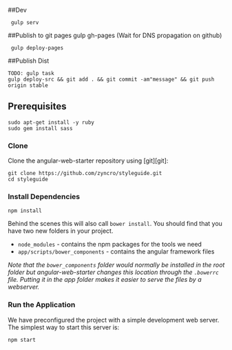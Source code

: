 ##Dev
```
 gulp serv
```

##Publish to git pages gulp gh-pages (Wait for DNS propagation on github)
```
 gulp deploy-pages
```

##Publish Dist
```
TODO: gulp task
gulp deploy-src && git add . && git commit -am"message" && git push origin stable
```


## Prerequisites


```
sudo apt-get install -y ruby
sudo gem install sass
```

### Clone

Clone the angular-web-starter repository using [git][git]:

```
git clone https://github.com/zyncro/styleguide.git
cd styleguide
```

### Install Dependencies

```
npm install
```

Behind the scenes this will also call `bower install`.  You should find that you have two new
folders in your project.

* `node_modules` - contains the npm packages for the tools we need
* `app/scripts/bower_components` - contains the angular framework files

*Note that the `bower_components` folder would normally be installed in the root folder but
angular-web-starter changes this location through the `.bowerrc` file.  Putting it in the app folder makes
it easier to serve the files by a webserver.*

### Run the Application

We have preconfigured the project with a simple development web server.  The simplest way to start
this server is:

```
npm start
```

